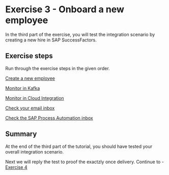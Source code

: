 # Exercise 3 - Onboard a new employee

In the third part of the exercise, you will test the integration scenario by creating a new hire in SAP SuccessFactors.

## Exercise steps

Run through the exercise steps in the given order.

[Create a new employee](ex31)

[Monitor in Kafka](ex32)

[Monitor in Cloud Integration](ex33)

[Check your email inbox](ex24)

[Check the SAP Process Automation inbox](ex24)


## Summary

At the end of the third part of the tutorial, you should have tested your overall integration scenario.

Next we will reply the test to proof the exactzly once delivery. Continue to - [Exercise 4](/exercises/ex4)
